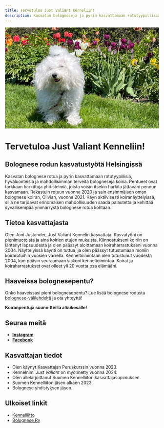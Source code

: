 ```yaml
---
title: Tervetuloa Just Valiant Kenneliin!
description: Kasvatan bologneseja ja pyrin kasvattamaan rotutyypillisiä, hyväluonteisia ja mahdollisimman terveitä bologneseja koiria. Pentueet ovat tarkkaan harkittuja yhdistelmiä, joista voisin itsekin harkita jättäväni pennun kasvamaan.
---
```


![Olivia bichon bolognese](/images/olivia-header.jpg)

# Tervetuloa Just Valiant Kenneliin!

## Bolognese rodun kasvatustyötä Helsingissä

Kasvatan bolognese rotua ja pyrin kasvattamaan rotutyypillisiä, hyväluonteisia ja mahdollisimman terveitä bologneseja koiria. Pentueet ovat tarkkaan harkittuja yhdistelmiä, joista voisin itsekin harkita jättäväni pennun kasvamaan. Rakastuin rotuun vuonna 2020 ja sain ensimmäisen oman bolognese koiran, Olivian, vuonna 2021. Käyn aktiivisesti koiranäyttelyissä, sillä ne tarjoavat erinomaisen mahdollisuuden saada palautetta ja kehittää syvällisempää ymmärrystä bolognese rotua kohtaan.

## Tietoa kasvattajasta

Olen Joni Justander, Just Valiant Kennelin kasvattaja. Kasvatyöni on pienimuotoista ja aina koirien etujen mukaista. Kiinnostukseni koiriin on lähtenyt lapsuudesta ja olen päässyt aloittamaan koiraharrastukseni vuonna 2004. Näyttelyissä käynti on tuttua, ja olen päässyt tutustumaan moniin koirarotuihin vuosien varrella. Kenneltoimintaan olen tutustunut vuodesta 2004, kun pääsin seuraamaan siskoni kenneltoimintaa. Koirat ja koiraharrastukset ovat olleet yli 20 vuotta osa elämääni.

## Haaveissa bolognesepentu?

Onko haaveissasi pieni bolognesepentu? Lue lisää bolognese rodusta [bolognese-välilehdeltä](/bolognese) ja ota yhteyttä!

**Koiranpentuja suunnitteilla alkukesälle!**

## Seuraa meitä

- [**Instagram**](https://www.instagram.com/justvaliantkennel)
- [**Facebook**](https://www.facebook.com/profile.php?id=61570210745846)

## Kasvattajan tiedot

- Olen käynyt Kasvattajan Peruskurssin vuonna 2023.
- Kennelnimi _Just Valiant_ on myönnetty vuonna 2024.
- Olen allekirjoittanut Suomen Kennelliiton kasvattajasopimuksen.
- Suomen Kennelliiton jäsen alkaen 2023.
- Bolognese yhdistyksen jäsen.

## Ulkoiset linkit

- [Kennelliitto](https://www.kennelliitto.fi/)
- [Bolognese Ry](https://www.bolognesery.fi)
